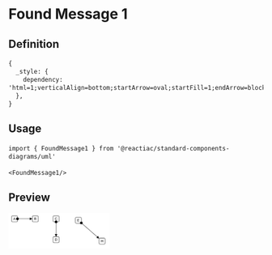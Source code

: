 # Found Message 1

## Definition

```
{
  _style: { 
    dependency: 'html=1;verticalAlign=bottom;startArrow=oval;startFill=1;endArrow=block;startSize=8;curved=0;rounded=0;',
  },
}
```

## Usage

```
import { FoundMessage1 } from '@reactiac/standard-components-diagrams/uml'

<FoundMessage1/>
```

## Preview

<img src="./found-message-1.png" width="200"/>
